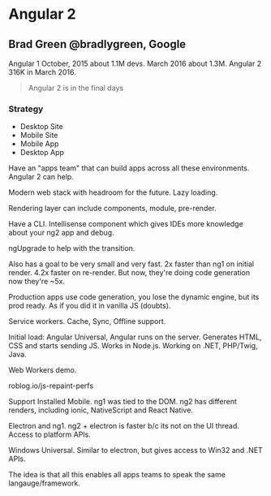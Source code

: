 Angular 2
=========

## Brad Green @bradlygreen, Google

Angular 1 October, 2015 about 1.1M devs. March 2016 about 1.3M. Angular 2 316K in March 2016.

> Angular 2 is in the final days

### Strategy

* Desktop Site
* Mobile Site
* Mobile App
* Desktop App

Have an "apps team" that can build apps across all these environments. Angular 2 can help.

Modern web stack with headroom for the future. Lazy loading.

Rendering layer can include components, module, pre-render.

Have a CLI. Intellisense component which gives IDEs more knowledge about your ng2 app and debug.

ngUpgrade to help with the transition.

Also has a goal to be very small and very fast. 2x faster than ng1 on initial render.
4.2x faster on re-render. But now, they're doing code generation now they're ~5x.

Production apps use code generation, you lose the dynamic engine, but its prod ready.
As if you did it in vanilla JS (doubts).

Service workers. Cache, Sync, Offline support.

Initial load: Angular Universal, Angular runs on the server. Generates HTML, CSS and starts sending JS.
Works in Node.js. Working on .NET, PHP/Twig, Java.

Web Workers demo.

roblog.io/js-repaint-perfs

Support Installed Mobile. ng1 was tied to the DOM. ng2 has different renders, including ionic,
NativeScript and React Native.

Electron and ng1. ng2 + electron is faster b/c its not on the UI thread. Access to platform APIs.

Windows Universal. Similar to electron, but gives access to Win32 and .NET APIs.

The idea is that all this enables all apps teams to speak the same langauge/framework.
